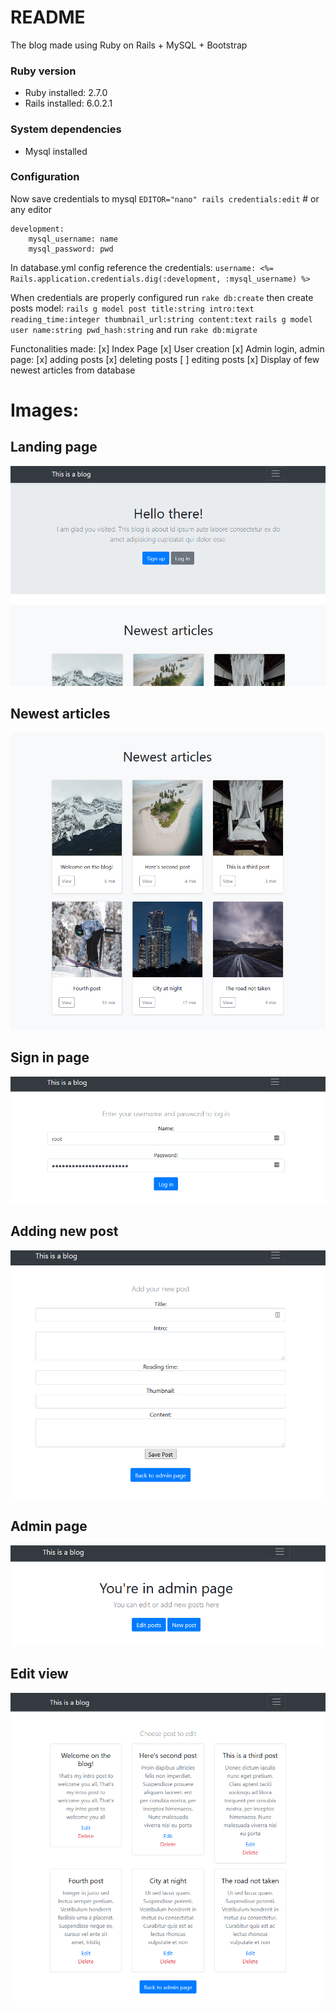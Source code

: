 # README

The blog made using Ruby on Rails + MySQL + Bootstrap

### Ruby version
* Ruby installed: 2.7.0
* Rails installed: 6.0.2.1

### System dependencies
* Mysql installed
### Configuration

Now save credentials to mysql
`EDITOR="nano" rails credentials:edit` # or any editor
```
development:
    mysql_username: name
    mysql_password: pwd
```

In database.yml config reference the credentials:
`username: <%= Rails.application.credentials.dig(:development, :mysql_username) %>`

When credentials are properly configured run `rake db:create`
then create posts model:
`rails g model post title:string intro:text reading_time:integer thumbnail_url:string content:text`
`rails g model user name:string pwd_hash:string`
and run `rake db:migrate`

Functonalities made:
[x] Index Page
[x] User creation
[x] Admin login, admin page:
[x] adding posts
[x] deleting posts
[ ] editing posts
[x] Display of few newest articles from database

# Images:
## Landing page
![1](readme_img/landing.png)
## Newest articles
![2](readme_img/newest.png)
## Sign in page
![3](readme_img/login.png)
## Adding new post
![4](readme_img/new.png)
## Admin page
![5](readme_img/adminpage.png)
## Edit view
![6](readme_img/editview.png)